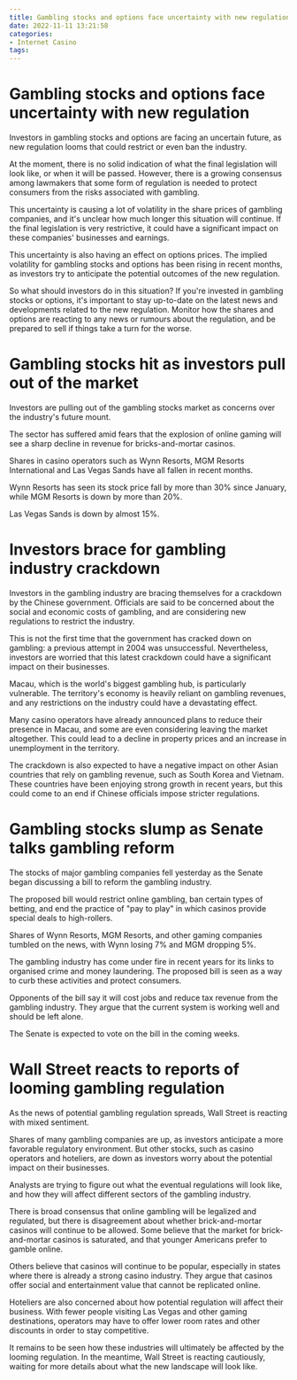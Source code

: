 ```yaml
---
title: Gambling stocks and options face uncertainty with new regulation
date: 2022-11-11 13:21:58
categories:
- Internet Casino
tags:
---
```



#  Gambling stocks and options face uncertainty with new regulation

Investors in gambling stocks and options are facing an uncertain future, as new regulation looms that could restrict or even ban the industry.

At the moment, there is no solid indication of what the final legislation will look like, or when it will be passed. However, there is a growing consensus among lawmakers that some form of regulation is needed to protect consumers from the risks associated with gambling.

This uncertainty is causing a lot of volatility in the share prices of gambling companies, and it's unclear how much longer this situation will continue. If the final legislation is very restrictive, it could have a significant impact on these companies' businesses and earnings.

This uncertainty is also having an effect on options prices. The implied volatility for gambling stocks and options has been rising in recent months, as investors try to anticipate the potential outcomes of the new regulation.

So what should investors do in this situation? If you're invested in gambling stocks or options, it's important to stay up-to-date on the latest news and developments related to the new regulation. Monitor how the shares and options are reacting to any news or rumours about the regulation, and be prepared to sell if things take a turn for the worse.

#  Gambling stocks hit as investors pull out of the market

Investors are pulling out of the gambling stocks market as concerns over the industry's future mount.

The sector has suffered amid fears that the explosion of online gaming will see a sharp decline in revenue for bricks-and-mortar casinos.

Shares in casino operators such as Wynn Resorts, MGM Resorts International and Las Vegas Sands have all fallen in recent months.

Wynn Resorts has seen its stock price fall by more than 30% since January, while MGM Resorts is down by more than 20%.

Las Vegas Sands is down by almost 15%.

#  Investors brace for gambling industry crackdown

Investors in the gambling industry are bracing themselves for a crackdown by the Chinese government. Officials are said to be concerned about the social and economic costs of gambling, and are considering new regulations to restrict the industry.

This is not the first time that the government has cracked down on gambling: a previous attempt in 2004 was unsuccessful. Nevertheless, investors are worried that this latest crackdown could have a significant impact on their businesses.

 Macau, which is the world's biggest gambling hub, is particularly vulnerable. The territory's economy is heavily reliant on gambling revenues, and any restrictions on the industry could have a devastating effect.

Many casino operators have already announced plans to reduce their presence in Macau, and some are even considering leaving the market altogether. This could lead to a decline in property prices and an increase in unemployment in the territory.

The crackdown is also expected to have a negative impact on other Asian countries that rely on gambling revenue, such as South Korea and Vietnam. These countries have been enjoying strong growth in recent years, but this could come to an end if Chinese officials impose stricter regulations.

#  Gambling stocks slump as Senate talks gambling reform

The stocks of major gambling companies fell yesterday as the Senate began discussing a bill to reform the gambling industry.

The proposed bill would restrict online gambling, ban certain types of betting, and end the practice of "pay to play" in which casinos provide special deals to high-rollers.

Shares of Wynn Resorts, MGM Resorts, and other gaming companies tumbled on the news, with Wynn losing 7% and MGM dropping 5%.

The gambling industry has come under fire in recent years for its links to organised crime and money laundering. The proposed bill is seen as a way to curb these activities and protect consumers.

Opponents of the bill say it will cost jobs and reduce tax revenue from the gambling industry. They argue that the current system is working well and should be left alone.

The Senate is expected to vote on the bill in the coming weeks.

#  Wall Street reacts to reports of looming gambling regulation

As the news of potential gambling regulation spreads, Wall Street is reacting with mixed sentiment.

Shares of many gambling companies are up, as investors anticipate a more favorable regulatory environment. But other stocks, such as casino operators and hoteliers, are down as investors worry about the potential impact on their businesses.

Analysts are trying to figure out what the eventual regulations will look like, and how they will affect different sectors of the gambling industry.

There is broad consensus that online gambling will be legalized and regulated, but there is disagreement about whether brick-and-mortar casinos will continue to be allowed. Some believe that the market for brick-and-mortar casinos is saturated, and that younger Americans prefer to gamble online.

Others believe that casinos will continue to be popular, especially in states where there is already a strong casino industry. They argue that casinos offer social and entertainment value that cannot be replicated online.

Hoteliers are also concerned about how potential regulation will affect their business. With fewer people visiting Las Vegas and other gaming destinations, operators may have to offer lower room rates and other discounts in order to stay competitive.

It remains to be seen how these industries will ultimately be affected by the looming regulation. In the meantime, Wall Street is reacting cautiously, waiting for more details about what the new landscape will look like.